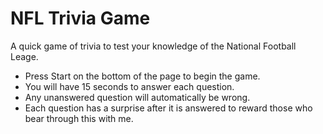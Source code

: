 # NFL Trivia Game
A quick game of trivia to test your knowledge of the National Football Leage.
- Press Start on the bottom of the page to begin the game.
- You will have 15 seconds to answer each question. 
- Any unanswered question will automatically be wrong.
- Each question has a surprise after it is answered to reward those who bear through this with me.
